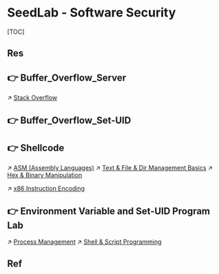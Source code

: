 # SeedLab - Software Security

[TOC]



## Res


## 👉 Buffer_Overflow_Server
↗ [Stack Overflow](../../../../System%20Security/Operating%20System%20Security/Memory%20Threats/Stack%20Attack/Stack%20Overflow/Stack%20Overflow.md)


[(SEED-Lab)Buffer Overflow Vulnerability Lab缓冲区溢出 ｜ CSDN]: https://blog.csdn.net/qq_51927659/article/details/122765712

[👍【SEEDlabs】Buffer-Overflow Attack Lab (Server Version)]: https://ceyewan.top/p/a7d9c628.html



## 👉 Buffer_Overflow_Set-UID


[【SEEDlabs】Buffer-Overflow Attack Lab (Set-UID Version)]: https://ceyewan.top/p/245267c1.html



## 👉 Shellcode
↗ [ASM (Assembly Languages)](../../../../../🔑%20CS%20Core/👩‍💻%20Programming%20Methodology%20and%20Languages/ASM%20(Assembly%20Languages)/ASM%20(Assembly%20Languages).md)
↗ [Text & File & Dir Management Basics](../../../../../🔑%20CS%20Core/🥷🏼%20Operating%20Systems%20&%20Kernels%20(Engineering%20Part)/Linux%20(Derived%20From%20UNIX%20Family)/Linux%20Free%20Software%20&%20OSS%20(Open%20Source%20Software)/Text%20&%20File%20&%20Dir%20Management/Text%20&%20File%20&%20Dir%20Management%20Basics.md)
↗ [Hex & Binary Manipulation](../../../../../🔑%20CS%20Core/🥷🏼%20Operating%20Systems%20&%20Kernels%20(Engineering%20Part)/Linux%20(Derived%20From%20UNIX%20Family)/Linux%20Free%20Software%20&%20OSS%20(Open%20Source%20Software)/Text%20&%20File%20&%20Dir%20Management/Hex%20&%20Binary%20Manipulation.md)

↗ [x86 Instruction Encoding](../../../../../🔑%20CS%20Core/🧬%20Computer%20System/Computer%20Architecture/Instruction%20Set%20Architecture%20(ISA)%20&%20Processor%20Architecture/CISC%20(Complex%20Instruction%20Set%20Computer)/x86%20Architecture%20Family%20(80x86,%208086%20family)/x86%20Instruction%20Encoding.md)



[👍 网络攻防技术-Lab5-shellcode编写实验(SEED Labs – Shellcode Development Lab) | CSDN]: https://blog.csdn.net/fgdhf/article/details/127605099

[网络攻防技术——shellcode编写 | CSDN]: https://blog.csdn.net/day0713/article/details/123172070

[【网路攻防技术】实验五——shellcode编写实验 | CSDN]: https://blog.csdn.net/qq_45755706/article/details/123206778?spm=1001.2014.3001.5502



## 👉 Environment Variable and Set-UID Program Lab
↗ [Process Management](../../../../../🔑%20CS%20Core/🥷🏼%20Operating%20Systems%20&%20Kernels%20(Engineering%20Part)/📟%20System%20Level%20Programming/OS%20Level%20Programming%20in%20Different%20Languages/OS%20Level%20Programming%20with%20C%20&%20CPP/Process%20Management/Process%20Management.md)
↗ [Shell & Script Programming](../../../../../🔑%20CS%20Core/🥷🏼%20Operating%20Systems%20&%20Kernels%20(Engineering%20Part)/🐚%20Shell%20&%20Terminals%20(Console)/🦞%20Shell%20&%20Script%20Programming/Shell%20&%20Script%20Programming.md)


[👍 Environment Variable and Set-UID Program Lab | CSDN]: https://blog.csdn.net/qq_51066773/article/details/120701047
[(SEED-Lab)Environment Variable and Set-UID Program Lab | CSDN]: https://blog.csdn.net/qq_51927659/article/details/122765563

[【SEEDlabs】Environment Variable and Set-UID Lab]: https://ceyewan.top/p/f9a30b6b.html



## Ref

